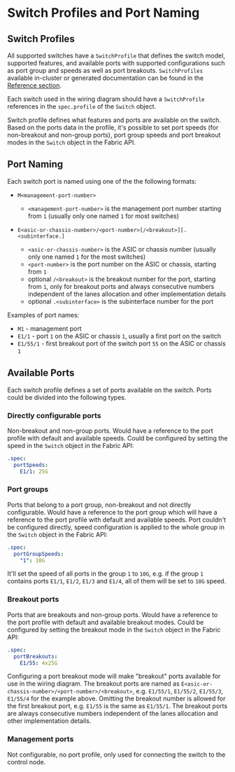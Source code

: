 # Switch Profiles and Port Naming

## Switch Profiles

All supported switches have a `SwitchProfile` that defines the switch model, supported features, and available ports
with supported configurations such as port group and speeds as well as port breakouts. `SwitchProfiles` available
in-cluster or generated documentation can be found in the [Reference section](../reference/profiles.md).

Each switch used in the wiring diagram should have a `SwitchProfile` references in the `spec.profile` of the `Switch`
object.

Switch profile defines what features and ports are available on the switch. Based on the ports data in the profile, it's
possible to set port speeds (for non-breakout and non-group ports), port group speeds and port breakout modes in the
`Switch` object in the Fabric API.

## Port Naming

Each switch port is named using one of the the following formats:

- `M<management-port-number>`
    - `<management-port-number>` is the management port number starting from `1` (usually only one named `1` for most
  switches)

- `E<asic-or-chassis-number>/<port-number>[/<breakout>][.<subinterface.]`
    - `<asic-or-chassis-number>` is the ASIC or chassis number (usually only one named `1` for the most switches)
    - `<port-number>` is the port number on the ASIC or chassis, starting from `1`
    - optional `/<breakout>` is the breakout number for the port, starting from `1`, only for breakout ports and always
    consecutive numbers independent of the lanes allocation and other implementation details
    - optional `.<subinterface>` is the subinterface number for the port

Examples of port names:

- `M1` - management port
- `E1/1` - port `1` on the ASIC or chassis `1`, usually a first port on the switch
- `E1/55/1` - first breakout port of the switch port `55` on the ASIC or chassis `1`

## Available Ports

Each switch profile defines a set of ports available on the switch. Ports could be divided into the following types.

### Directly configurable ports

Non-breakout and non-group ports. Would have a reference to the port profile with default and available speeds. Could
be configured by setting the speed in the `Switch` object in the Fabric API:

```yaml
.spec:
  portSpeeds:
    E1/1: 25G
```

### Port groups

Ports that belong to a port group, non-breakout and not directly configurable. Would have a reference to the port group
which will have a reference to the port profile with default and available speeds. Port couldn't be configured directly,
speed configuration is applied to the whole group in the `Switch` object in the Fabric API:

```yaml
.spec:
  portGroupSpeeds:
    "1": 10G
```

It'll set the speed of all ports in the group `1` to `10G`, e.g. if the group `1` contains ports `E1/1`, `E1/2`, `E1/3`
and `E1/4`, all of them will be set to `10G` speed.

### Breakout ports

Ports that are breakouts and non-group ports. Would have a reference to the port profile with default and available
breakout modes. Could be configured by setting the breakout mode in the `Switch` object in the Fabric API:

```yaml
.spec:
  portBreakouts:
    E1/55: 4x25G
```

Configuring a port breakout mode will make "breakout" ports available for use in the wiring diagram. The breakout ports
are named as `E<asic-or-chassis-number>/<port-number>/<breakout>`, e.g. `E1/55/1`, `E1/55/2`, `E1/55/3`, `E1/55/4` for
the example above. Omitting the breakout number is allowed for the first breakout port, e.g. `E1/55` is the same as
`E1/55/1`. The breakout ports are always consecutive numbers independent of the lanes allocation and other
implementation details.

### Management ports

Not configurable, no port profile, only used for connecting the switch to the control node.
